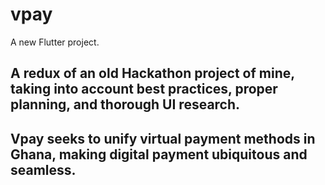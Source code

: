 # vpay

A new Flutter project.

## A redux of an old Hackathon project of mine, taking into account best practices, proper planning, and thorough UI research.
## Vpay seeks to unify virtual payment methods in Ghana, making digital payment ubiquitous and seamless.


